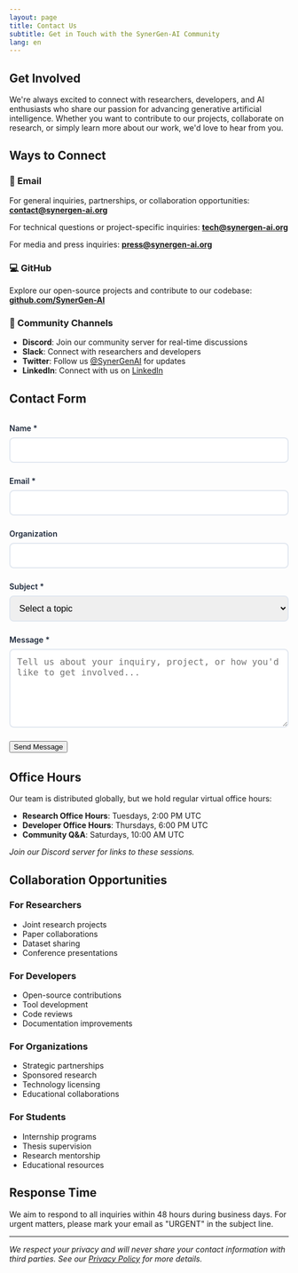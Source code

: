 ```yaml
---
layout: page
title: Contact Us
subtitle: Get in Touch with the SynerGen-AI Community
lang: en
---
```


## Get Involved

We're always excited to connect with researchers, developers, and AI enthusiasts who share our passion for advancing generative artificial intelligence. Whether you want to contribute to our projects, collaborate on research, or simply learn more about our work, we'd love to hear from you.

## Ways to Connect

### 📧 Email
For general inquiries, partnerships, or collaboration opportunities:
**[contact@synergen-ai.org](mailto:contact@synergen-ai.org)**

For technical questions or project-specific inquiries:
**[tech@synergen-ai.org](mailto:tech@synergen-ai.org)**

For media and press inquiries:
**[press@synergen-ai.org](mailto:press@synergen-ai.org)**

### 💻 GitHub
Explore our open-source projects and contribute to our codebase:
**[github.com/SynerGen-AI](https://github.com/SynerGen-AI)**

### 💬 Community Channels

- **Discord**: Join our community server for real-time discussions
- **Slack**: Connect with researchers and developers
- **Twitter**: Follow us [@SynerGenAI](https://twitter.com/SynerGenAI) for updates
- **LinkedIn**: Connect with us on [LinkedIn](https://linkedin.com/company/synergen-ai)

## Contact Form

<form id="contact-form" class="contact-form">
  <div class="form-group">
    <label for="name">Name *</label>
    <input type="text" id="name" name="name" required>
  </div>
  
  <div class="form-group">
    <label for="email">Email *</label>
    <input type="email" id="email" name="email" required>
  </div>
  
  <div class="form-group">
    <label for="organization">Organization</label>
    <input type="text" id="organization" name="organization">
  </div>
  
  <div class="form-group">
    <label for="subject">Subject *</label>
    <select id="subject" name="subject" required>
      <option value="">Select a topic</option>
      <option value="collaboration">Research Collaboration</option>
      <option value="contribution">Project Contribution</option>
      <option value="partnership">Partnership Opportunity</option>
      <option value="support">Technical Support</option>
      <option value="media">Media Inquiry</option>
      <option value="other">Other</option>
    </select>
  </div>
  
  <div class="form-group">
    <label for="message">Message *</label>
    <textarea id="message" name="message" rows="6" required placeholder="Tell us about your inquiry, project, or how you'd like to get involved..."></textarea>
  </div>
  
  <button type="submit" class="btn btn-primary">Send Message</button>
</form>

## Office Hours

Our team is distributed globally, but we hold regular virtual office hours:

- **Research Office Hours**: Tuesdays, 2:00 PM UTC
- **Developer Office Hours**: Thursdays, 6:00 PM UTC
- **Community Q&A**: Saturdays, 10:00 AM UTC

*Join our Discord server for links to these sessions.*

## Collaboration Opportunities

### For Researchers
- Joint research projects
- Paper collaborations
- Dataset sharing
- Conference presentations

### For Developers
- Open-source contributions
- Tool development
- Code reviews
- Documentation improvements

### For Organizations
- Strategic partnerships
- Sponsored research
- Technology licensing
- Educational collaborations

### For Students
- Internship programs
- Thesis supervision
- Research mentorship
- Educational resources

## Response Time

We aim to respond to all inquiries within 48 hours during business days. For urgent matters, please mark your email as "URGENT" in the subject line.

---

*We respect your privacy and will never share your contact information with third parties. See our [Privacy Policy](/privacy/) for more details.*

<style>
.contact-form {
  max-width: 600px;
  margin: 2rem 0;
}

.form-group {
  margin-bottom: 1.5rem;
}

.form-group label {
  display: block;
  margin-bottom: 0.5rem;
  font-weight: 600;
  color: #1e293b;
}

.form-group input,
.form-group select,
.form-group textarea {
  width: 100%;
  padding: 0.75rem;
  border: 2px solid #e2e8f0;
  border-radius: 8px;
  font-size: 1rem;
  transition: border-color 0.3s ease;
}

.form-group input:focus,
.form-group select:focus,
.form-group textarea:focus {
  outline: none;
  border-color: #2563eb;
}

.form-group textarea {
  resize: vertical;
  min-height: 120px;
}
</style>